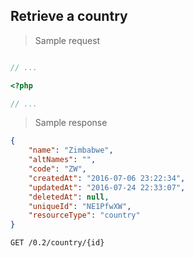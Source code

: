 ## Retrieve a country

> Sample request

```shell

```

```javascript
// ...
```

```php
<?php

// ...
```

> Sample response

```json
{
    "name": "Zimbabwe",
    "altNames": "",
    "code": "ZW",
    "createdAt": "2016-07-06 23:22:34",
    "updatedAt": "2016-07-24 22:33:07",
    "deletedAt": null,
    "uniqueId": "NE1PfwXW",
    "resourceType": "country"
}
```

`GET /0.2/country/{id}`
